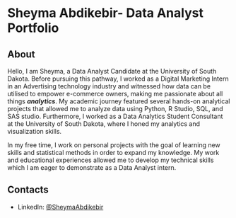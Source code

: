 # Sheyma Abdikebir- Data Analyst Portfolio 

## About

Hello, I am Sheyma, a Data Analyst Candidate at the University of South Dakota. Before pursuing this pathway, I worked as a Digital Marketing Intern in an Advertising technology industry and witnessed how data can be utilised to empower e-commerce owners, making me passionate about all things **_analytics_**. My academic journey featured several hands-on analytical projects that allowed me to analyze data using Python, R Studio, SQL, and SAS studio. Furthermore, I worked as a Data Analytics Student Consultant at the University of South Dakota, where I honed my analytics and visualization skills. 

In my free time, I work on personal projects with the goal of learning new skills and statistical methods in order to expand my knowledge. My work and educational experiences allowed me to develop my technical skills which I am eager to demonstrate as a Data Analyst intern. 

## Contacts 
- LinkedIn: [@SheymaAbdikebir](https://www.linkedin.com/in/shaima-abdikabir/)
  

